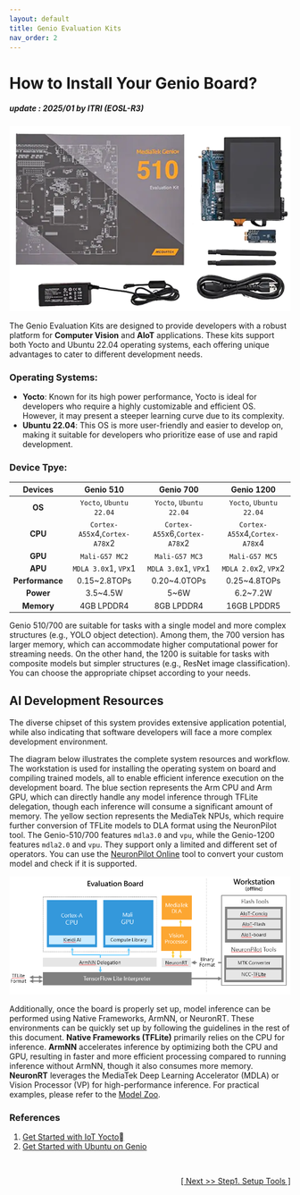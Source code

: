 ```yaml
---
layout: default
title: Genio Evaluation Kits
nav_order: 2
---
```


# How to Install Your Genio Board?
##### update : 2025/01 by ITRI (EOSL-R3)

<div align="center">
<img src="assets/images/pages/genio_510_evk.png" width="560"/>
</div>

The Genio Evaluation Kits are designed to provide developers with a robust platform for **Computer Vision** and **AIoT** applications. These kits support both Yocto and Ubuntu 22.04 operating systems, each offering unique advantages to cater to different development needs.


### Operating Systems:

* **Yocto**: Known for its high power performance, Yocto is ideal for developers who require a highly customizable and efficient OS. However, it may present a steeper learning curve due to its complexity.
* **Ubuntu 22.04**: This OS is more user-friendly and easier to develop on, making it suitable for developers who prioritize ease of use and rapid development.


### Device Tpye: 

|  Devices     | Genio 510     | Genio 700     | Genio 1200     |
| :----------: |:-------------:|:-------------:|:--------------:|
| **OS**            |  `Yocto`, `Ubuntu 22.04`            |   `Yocto`, `Ubuntu 22.04`            |   `Yocto`, `Ubuntu 22.04`            |
| **CPU**           |  `Cortex-A55`x4,`Cortex-A78`x2      |   `Cortex-A55`x6,`Cortex-A78`x2      |   `Cortex-A55`x4,`Cortex-A78`x4      |
| **GPU**           |  `Mali-G57 MC2`                       |   `Mali-G57 MC3`                   |   `Mali-G57 MC5`                     |
| **APU**           | `MDLA 3.0`x1, `VP`x1                |   `MDLA 3.0`x1, `VP`x1               |   `MDLA 2.0`x2, `VP`x2               |
| **Performance**   | 0.15~2.8TOPs                        | 0.20~4.0TOPs                         | 0.25~4.8TOPs                         |
| **Power**         | 3.5~4.5W                            | 5~6W                                 | 6.2~7.2W                             |
| **Memory**        | 4GB LPDDR4                          | 8GB LPDDR4                           | 16GB LPDDR5                          |

Genio 510/700 are suitable for tasks with a single model and more complex structures (e.g., YOLO object detection). Among them, the 700 version has larger memory, which can accommodate higher computational power for streaming needs. On the other hand, the 1200 is suitable for tasks with composite models but simpler structures (e.g., ResNet image classification). You can choose the appropriate chipset according to your needs.

## AI Development Resources

The diverse chipset of this system provides extensive application potential, while also indicating that software developers will face a more complex development environment.

The diagram below illustrates the complete system resources and workflow. The workstation is used for installing the operating system on board and compiling trained models, all to enable efficient inference execution on the development board. The blue section represents the Arm CPU and Arm GPU, which can directly handle any model inference through TFLite delegation, though each inference will consume a significant amount of memory. The yellow section represents the MediaTek NPUs, which require further conversion of TFLite models to DLA format using the NeuronPilot tool. The Genio-510/700 features `mdla3.0` and `vpu`, while the Genio-1200 features `mdla2.0` and `vpu`. They support only a limited and different set of operators. You can use the [NeuronPilot Online](https://app-aihub-neuronpilot.azurewebsites.net/) tool to convert your custom model and check if it is supported.

<div align="center">
<img src="assets/images/pages/genio_510_demonstration_workflow.png" width="780"/>
</div>

Additionally, once the board is properly set up, model inference can be performed using Native Frameworks, ArmNN, or NeuronRT. These environments can be quickly set up by following the guidelines in the rest of this document. **Native Frameworks (TFLite)** primarily relies on the CPU for inference. **ArmNN** accelerates inference by optimizing both the CPU and GPU, resulting in faster and more efficient processing compared to running inference without ArmNN, though it also consumes more memory. **NeuronRT** leverages the MediaTek Deep Learning Accelerator (MDLA) or Vision Processor (VP) for high-performance inference. For practical examples, please refer to the [Model Zoo](https://github.com/R300-AI/ITRI-AI-Hub/tree/main/Model-Zoo).

### References

1. [Get Started with IoT Yocto](https://mediatek.gitlab.io/aiot/doc/aiot-dev-guide/master/sw/yocto/get-started.html)
2. [Get Started with Ubuntu on Genio](https://mediatek.gitlab.io/genio/doc/ubuntu/get-started.html)

<br>
<div align="right">
<a href="https://r300-ai.github.io/ITRI-AI-Hub/docs/genio-evk/step1.html"> 

[ Next >> Step1. Setup Tools ]
  
</a>
</div>
